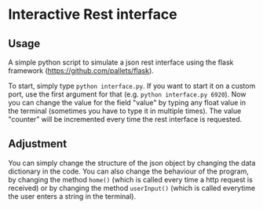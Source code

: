 # Interactive Rest interface

## Usage
A simple python script to simulate a json rest interface using the flask framework (https://github.com/pallets/flask).

To start, simply type `python interface.py`. If you want to start it on a custom port, use the first argument for that (e.g. `python interface.py 6920`). Now you can change the value for the field "value" by typing any float value in the terminal (sometimes you have to type it in multiple times). The value "counter" will be incremented every time the rest interface is requested.

## Adjustment
You can simply change the structure of the json object by changing the data dictionary in the code. You can also change the behaviour of the program, by changing the method `home()` (which is called every time a http request is received) or by changing the method `userInput()` (which is called everytime the user enters a string in the terminal).

